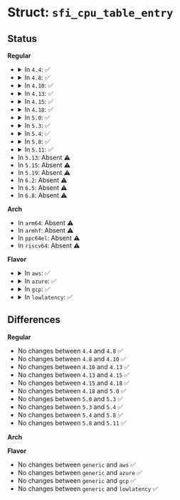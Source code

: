 # Struct: <code>sfi_cpu_table_entry</code>

## Status
<b>Regular</b>
<ul>
<li>
<details>
<summary>In <code>4.4</code>: ✅</summary>

```c
struct sfi_cpu_table_entry {
    u32 apic_id;
};
```
</details>
</li>
<li>
<details>
<summary>In <code>4.8</code>: ✅</summary>

```c
struct sfi_cpu_table_entry {
    u32 apic_id;
};
```
</details>
</li>
<li>
<details>
<summary>In <code>4.10</code>: ✅</summary>

```c
struct sfi_cpu_table_entry {
    u32 apic_id;
};
```
</details>
</li>
<li>
<details>
<summary>In <code>4.13</code>: ✅</summary>

```c
struct sfi_cpu_table_entry {
    u32 apic_id;
};
```
</details>
</li>
<li>
<details>
<summary>In <code>4.15</code>: ✅</summary>

```c
struct sfi_cpu_table_entry {
    u32 apic_id;
};
```
</details>
</li>
<li>
<details>
<summary>In <code>4.18</code>: ✅</summary>

```c
struct sfi_cpu_table_entry {
    u32 apic_id;
};
```
</details>
</li>
<li>
<details>
<summary>In <code>5.0</code>: ✅</summary>

```c
struct sfi_cpu_table_entry {
    u32 apic_id;
};
```
</details>
</li>
<li>
<details>
<summary>In <code>5.3</code>: ✅</summary>

```c
struct sfi_cpu_table_entry {
    u32 apic_id;
};
```
</details>
</li>
<li>
<details>
<summary>In <code>5.4</code>: ✅</summary>

```c
struct sfi_cpu_table_entry {
    u32 apic_id;
};
```
</details>
</li>
<li>
<details>
<summary>In <code>5.8</code>: ✅</summary>

```c
struct sfi_cpu_table_entry {
    u32 apic_id;
};
```
</details>
</li>
<li>
<details>
<summary>In <code>5.11</code>: ✅</summary>

```c
struct sfi_cpu_table_entry {
    u32 apic_id;
};
```
</details>
</li>
<li>
In <code>5.13</code>: Absent ⚠️
</li>
<li>
In <code>5.15</code>: Absent ⚠️
</li>
<li>
In <code>5.19</code>: Absent ⚠️
</li>
<li>
In <code>6.2</code>: Absent ⚠️
</li>
<li>
In <code>6.5</code>: Absent ⚠️
</li>
<li>
In <code>6.8</code>: Absent ⚠️
</li>
</ul>
<b>Arch</b>
<ul>
<li>
In <code>arm64</code>: Absent ⚠️
</li>
<li>
In <code>armhf</code>: Absent ⚠️
</li>
<li>
In <code>ppc64el</code>: Absent ⚠️
</li>
<li>
In <code>riscv64</code>: Absent ⚠️
</li>
</ul>
<b>Flavor</b>
<ul>
<li>
<details>
<summary>In <code>aws</code>: ✅</summary>

```c
struct sfi_cpu_table_entry {
    u32 apic_id;
};
```
</details>
</li>
<li>
<details>
<summary>In <code>azure</code>: ✅</summary>

```c
struct sfi_cpu_table_entry {
    u32 apic_id;
};
```
</details>
</li>
<li>
<details>
<summary>In <code>gcp</code>: ✅</summary>

```c
struct sfi_cpu_table_entry {
    u32 apic_id;
};
```
</details>
</li>
<li>
<details>
<summary>In <code>lowlatency</code>: ✅</summary>

```c
struct sfi_cpu_table_entry {
    u32 apic_id;
};
```
</details>
</li>
</ul>

## Differences
<b>Regular</b>
<ul>
<li>
No changes between <code>4.4</code> and <code>4.8</code> ✅
</li>
<li>
No changes between <code>4.8</code> and <code>4.10</code> ✅
</li>
<li>
No changes between <code>4.10</code> and <code>4.13</code> ✅
</li>
<li>
No changes between <code>4.13</code> and <code>4.15</code> ✅
</li>
<li>
No changes between <code>4.15</code> and <code>4.18</code> ✅
</li>
<li>
No changes between <code>4.18</code> and <code>5.0</code> ✅
</li>
<li>
No changes between <code>5.0</code> and <code>5.3</code> ✅
</li>
<li>
No changes between <code>5.3</code> and <code>5.4</code> ✅
</li>
<li>
No changes between <code>5.4</code> and <code>5.8</code> ✅
</li>
<li>
No changes between <code>5.8</code> and <code>5.11</code> ✅
</li>
</ul>
<b>Arch</b>
<ul>
</ul>
<b>Flavor</b>
<ul>
<li>
No changes between <code>generic</code> and <code>aws</code> ✅
</li>
<li>
No changes between <code>generic</code> and <code>azure</code> ✅
</li>
<li>
No changes between <code>generic</code> and <code>gcp</code> ✅
</li>
<li>
No changes between <code>generic</code> and <code>lowlatency</code> ✅
</li>
</ul>

